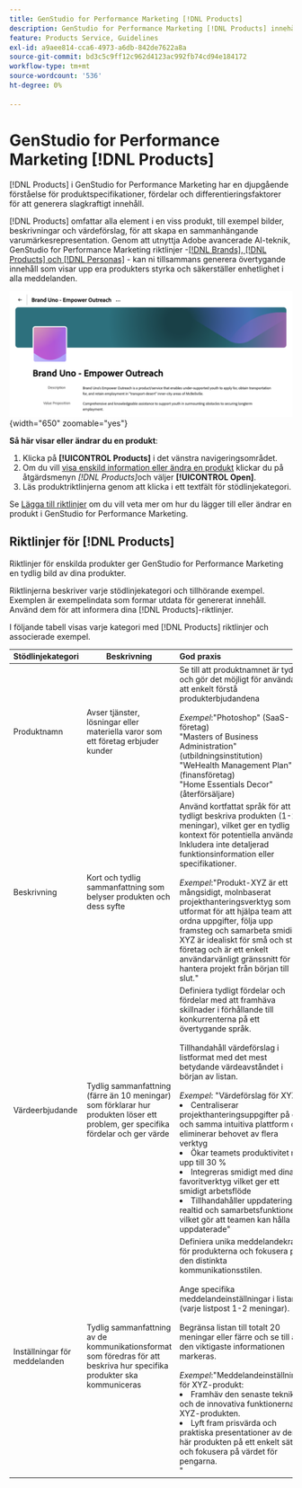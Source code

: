 ```yaml
---
title: GenStudio for Performance Marketing [!DNL Products]
description: GenStudio for Performance Marketing [!DNL Products] innehåller alla delar av produkten - bilder, beskrivningar och värdeförslag - för att skapa relevant innehåll som framhäver produktstyrkor och bibehåller enhetligheten i produktmeddelandena.
feature: Products Service, Guidelines
exl-id: a9aee814-cca6-4973-a6db-842de7622a8a
source-git-commit: bd3c5c9ff12c962d4123ac992fb74cd94e184172
workflow-type: tm+mt
source-wordcount: '536'
ht-degree: 0%

---
```


# GenStudio for Performance Marketing [!DNL Products]

[!DNL Products] i GenStudio for Performance Marketing har en djupgående förståelse för produktspecifikationer, fördelar och differentieringsfaktorer för att generera slagkraftigt innehåll.

[!DNL Products] omfattar alla element i en viss produkt, till exempel bilder, beskrivningar och värdeförslag, för att skapa en sammanhängande varumärkesrepresentation. Genom att utnyttja Adobe avancerade AI-teknik, GenStudio for Performance Marketing riktlinjer -[[!DNL Brands], [!DNL Products] och [!DNL Personas]](/help/user-guide/guidelines/overview.md) - kan ni tillsammans generera övertygande innehåll som visar upp era produkters styrka och säkerställer enhetlighet i alla meddelanden.

![[!DNL Products]-riktlinjer i GenStudio for Performance Marketing](/help/assets/products-guidelines.png){width="650" zoomable="yes"}

**Så här visar eller ändrar du en produkt**:

1. Klicka på **[!UICONTROL Products]** i det vänstra navigeringsområdet.
1. Om du vill [visa enskild information eller ändra en produkt](add-guidelines.md#manage-products) klickar du på åtgärdsmenyn _[!DNL Products]_&#x200B;och väljer **[!UICONTROL Open]**.
1. Läs produktriktlinjerna genom att klicka i ett textfält för stödlinjekategori.

Se [Lägga till riktlinjer](add-guidelines.md) om du vill veta mer om hur du lägger till eller ändrar en produkt i GenStudio for Performance Marketing.

## Riktlinjer för [!DNL Products]

Riktlinjer för enskilda produkter ger GenStudio for Performance Marketing en tydlig bild av dina produkter.

Riktlinjerna beskriver varje stödlinjekategori och tillhörande exempel. Exemplen är exempelindata som formar utdata för genererat innehåll. Använd dem för att informera dina [!DNL Products]-riktlinjer.

I följande tabell visas varje kategori med [!DNL Products] riktlinjer och associerade exempel.

| Stödlinjekategori | Beskrivning | God praxis |
| ------------------| ----------------| :---------- |
| Produktnamn | Avser tjänster, lösningar eller materiella varor som ett företag erbjuder kunder | Se till att produktnamnet är tydligt och gör det möjligt för användaren att enkelt förstå produkterbjudandena <br><br>_Exempel_:&quot;Photoshop&quot; (SaaS-företag)<br>&quot;Masters of Business Administration&quot; (utbildningsinstitution)<br>&quot;WeHealth Management Plan&quot; (finansföretag)<br>&quot;Home Essentials Decor&quot; (återförsäljare) |
| Beskrivning | Kort och tydlig sammanfattning som belyser produkten och dess syfte | Använd kortfattat språk för att tydligt beskriva produkten (1-2 meningar), vilket ger en tydlig kontext för potentiella användare. Inkludera inte detaljerad funktionsinformation eller specifikationer.<br><br>_Exempel_:&quot;Produkt-XYZ är ett mångsidigt, molnbaserat projekthanteringsverktyg som är utformat för att hjälpa team att ordna uppgifter, följa upp framsteg och samarbeta smidigt. XYZ är idealiskt för små och stora företag och är ett enkelt användarvänligt gränssnitt för att hantera projekt från början till slut.&quot; |
| Värdeerbjudande | Tydlig sammanfattning (färre än 10 meningar) som förklarar hur produkten löser ett problem, ger specifika fördelar och ger värde | Definiera tydligt fördelar och fördelar med att framhäva skillnader i förhållande till konkurrenterna på ett övertygande språk.<br><br>Tillhandahåll värdeförslag i listformat med det mest betydande värdeavståndet i början av listan.<br><br>_Exempel_: &quot;Värdeförslag för XYZ:<br><li>Centraliserar projekthanteringsuppgifter på en och samma intuitiva plattform och eliminerar behovet av flera verktyg</li><li>Ökar teamets produktivitet med upp till 30 %</li><li>Integreras smidigt med dina favoritverktyg vilket ger ett smidigt arbetsflöde</li><li>Tillhandahåller uppdateringar i realtid och samarbetsfunktioner, vilket gör att teamen kan hålla sig uppdaterade&quot;</li> |
| Inställningar för meddelanden | Tydlig sammanfattning av de kommunikationsformat som föredras för att beskriva hur specifika produkter ska kommuniceras | Definiera unika meddelandekrav för produkterna och fokusera på den distinkta kommunikationsstilen.<br><br>Ange specifika meddelandeinställningar i listan (varje listpost 1-2 meningar).<br><br>Begränsa listan till totalt 20 meningar eller färre och se till att den viktigaste informationen markeras.<br><br>_Exempel_:&quot;Meddelandeinställningar för XYZ-produkt:<li>Framhäv den senaste tekniken och de innovativa funktionerna i XYZ-produkten.</li><li>Lyft fram prisvärda och praktiska presentationer av den här produkten på ett enkelt sätt och fokusera på värdet för pengarna.</li>&quot; |
